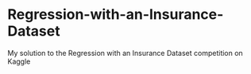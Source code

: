 # Regression-with-an-Insurance-Dataset
My solution to the Regression with an Insurance Dataset competition on Kaggle

